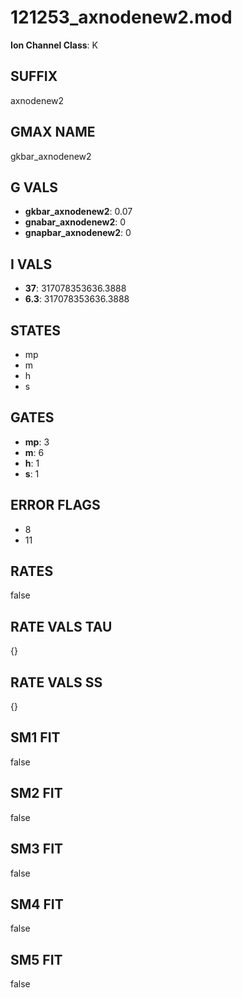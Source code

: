 # 121253_axnodenew2.mod

**Ion Channel Class**: K

## SUFFIX

axnodenew2

## GMAX NAME

gkbar_axnodenew2

## G VALS

- **gkbar_axnodenew2**: 0.07
- **gnabar_axnodenew2**: 0
- **gnapbar_axnodenew2**: 0

## I VALS

- **37**: 317078353636.3888
- **6.3**: 317078353636.3888

## STATES

- mp
- m
- h
- s

## GATES

- **mp**: 3
- **m**: 6
- **h**: 1
- **s**: 1

## ERROR FLAGS

- 8
- 11

## RATES

false

## RATE VALS TAU

{}

## RATE VALS SS

{}

## SM1 FIT

false

## SM2 FIT

false

## SM3 FIT

false

## SM4 FIT

false

## SM5 FIT

false
